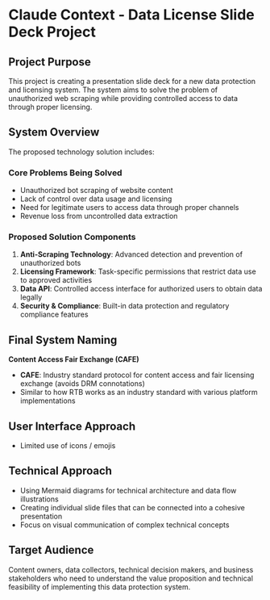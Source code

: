 # Claude Context - Data License Slide Deck Project

## Project Purpose
This project is creating a presentation slide deck for a new data protection and licensing system. The system aims to solve the problem of unauthorized web scraping while providing controlled access to data through proper licensing.

## System Overview
The proposed technology solution includes:

### Core Problems Being Solved
- Unauthorized bot scraping of website content
- Lack of control over data usage and licensing
- Need for legitimate users to access data through proper channels
- Revenue loss from uncontrolled data extraction

### Proposed Solution Components
1. **Anti-Scraping Technology**: Advanced detection and prevention of unauthorized bots
2. **Licensing Framework**: Task-specific permissions that restrict data use to approved activities
3. **Data API**: Controlled access interface for authorized users to obtain data legally
4. **Security & Compliance**: Built-in data protection and regulatory compliance features

## Final System Naming
**Content Access Fair Exchange (CAFE)**

- **CAFE**: Industry standard protocol for content access and fair licensing exchange (avoids DRM connotations)
- Similar to how RTB works as an industry standard with various platform implementations

## User Interface Approach
- Limited use of icons / emojis

## Technical Approach
- Using Mermaid diagrams for technical architecture and data flow illustrations
- Creating individual slide files that can be connected into a cohesive presentation
- Focus on visual communication of complex technical concepts

## Target Audience
Content owners, data collectors, technical decision makers, and business stakeholders who need to understand the value proposition and technical feasibility of implementing this data protection system.